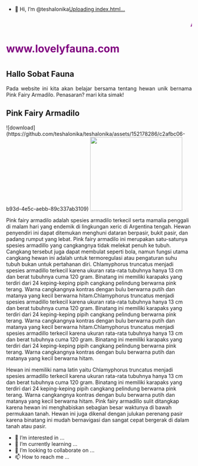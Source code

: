 - 👋 Hi, I’m @teshalonika[Uploading index.html…]()<html>
	<head>
		<title>Beranda</title>
	</head>
<body>
<h3><font color="purple"><marquee>Annyeong, welcome to my web!!</marquee></font></h3>
<h1><font color="purple">www.lovelyfauna.com</font><h1>
<h2>Hallo Sobat Fauna</h2>
<p align="justify">Pada website ini kita akan belajar bersama tentang hewan unik bernama Pink Fairy Armadilo. Penasaran? mari kita simak!</P>
<h2>Pink Fairy Armadilo</h2>![download](https://github.com/teshalonika/teshalonika/assets/152178286/c2afbc06-b93d-4e5c-aebb-89c337ab3109)

<img src="https://encrypted-tbn0.gstatic.com/images?q=tbn:ANd9GcQxdpJyr5__CnRlIl8i0EzzGpbg8MPr3eMcmQ&usqp=CAU" width="250" height="200">
<p>Pink fairy armadilo adalah spesies armadilo terkecil serta mamalia penggali di malam hari yang endemik di lingkungan xeric di Argentina tengah. Hewan penyendiri ini dapat ditemukan menghuni dataran berpasir, bukit pasir, dan padang rumput yang lebat. Pink fairy armadilo ini merupakan satu-satunya spesies armadillo yang cangkangnya tidak melekat penuh ke tubuh. Cangkang tersebut juga dapat membulat seperti bola, namun fungsi utama cangkang hewan ini adalah untuk termoregulasi atau pengaturan suhu tubuh bukan untuk pertahanan diri. Chlamyphorus truncatus menjadi spesies armadillo terkecil karena ukuran rata-rata tubuhnya hanya 13 cm dan berat tubuhnya cuma 120 gram. Binatang ini memiliki karapaks yang terdiri dari 24 keping-keping pipih cangkang pelindung berwarna pink terang. Warna cangkangnya kontras dengan bulu berwarna putih dan matanya yang kecil berwarna hitam.Chlamyphorus truncatus menjadi spesies armadillo terkecil karena ukuran rata-rata tubuhnya hanya 13 cm dan berat tubuhnya cuma 120 gram. Binatang ini memiliki karapaks yang terdiri dari 24 keping-keping pipih cangkang pelindung berwarna pink terang. Warna cangkangnya kontras dengan bulu berwarna putih dan matanya yang kecil berwarna hitam.Chlamyphorus truncatus menjadi spesies armadillo terkecil karena ukuran rata-rata tubuhnya hanya 13 cm dan berat tubuhnya cuma 120 gram. Binatang ini memiliki karapaks yang terdiri dari 24 keping-keping pipih cangkang pelindung berwarna pink terang. Warna cangkangnya kontras dengan bulu berwarna putih dan matanya yang kecil berwarna hitam.</p>
<p>Hewan ini memiliki nama latin yaitu Chlamyphorus truncatus menjadi spesies armadillo terkecil karena ukuran rata-rata tubuhnya hanya 13 cm dan berat tubuhnya cuma 120 gram. Binatang ini memiliki karapaks yang terdiri dari 24 keping-keping pipih cangkang pelindung berwarna pink terang. Warna cangkangnya kontras dengan bulu berwarna putih dan matanya yang kecil berwarna hitam. Pink fairy armadillo sulit ditangkap karena hewan ini menghabiskan sebagian besar waktunya di bawah permukaan tanah. Hewan ini juga dikenal dengan julukan perenang pasir karena binatang ini mudah bernavigasi dan sangat cepat bergerak di dalam tanah atau pasir.</p>
</body>
</html>

- 👀 I’m interested in ...
- 🌱 I’m currently learning ...
- 💞️ I’m looking to collaborate on ...
- 📫 How to reach me ...

<!---
teshalonika/teshalonika is a ✨ special ✨ repository because its `README.md` (this file) appears on your GitHub profile.
You can click the Preview link to take a look at your changes.
--->
